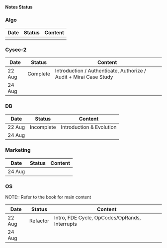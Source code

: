 #### Notes Status

### Algo

| Date | Status | Content |
| ---- | ------ | ------- |
|      |        |         |

### Cysec-2

| Date   | Status   | Content                                                            |
| ------ | -------- | ------------------------------------------------------------------ |
| 22 Aug | Complete | Introduction / Authenticate, Authorize / Audit  + Mirai Case Study |
| 24 Aug       |          |                                                                    |

### DB

| Date   | Status     | Content                  |
| ------ | ---------- | ------------------------ |
| 22 Aug | Incomplete | Introduction & Evolution |
| 24 Aug |            |                          |

### Marketing

| Date   | Status | Content |
| ------ | ------ | ------- |
| 24 Aug |        |         |

### OS

NOTE:: Refer to the book for main content

| Date   | Status   | Content                                       |
| ------ | -------- | --------------------------------------------- |
| 22 Aug | Refactor | Intro, FDE Cycle, OpCodes/OpRands, Interrupts |
| 24 Aug |          |                                               |
